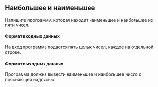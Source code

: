 ## Наибольшее и наименьшее

Напишите программу, которая находит наименьшее и наибольшее из пяти чисел.

#### Формат входных данных
На вход программе подается пять целых чисел, каждое на отдельной строке.

#### Формат выходных данных
Программа должна вывести наименьшее и наибольшее число с поясняющей надписью.